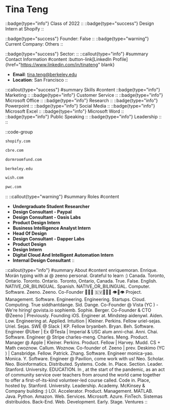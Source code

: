 # Tina Teng
::badge{type="info"}
Class of 2022
::
::badge{type="success"}
Design Intern at Shopify
::

::badge{type="success"}
Founder: False
::
::badge{type="warning"}
Current Company: Others
::

::badge{type="success"}
Sector: 
::
::callout{type="info"}
#summary
Contact Information
#content
:button-link[LinkedIn Profile]{href="https://www.linkedin.com/in/tinateng" blank}
- **Email**: tina.teng@berkeley.edu
- **Location**: San Francisco
::

::callout{type="success"}
#summary
Skills
#content
::badge{type="info"}
Marketing
::
::badge{type="info"}
Customer Service
::
::badge{type="info"}
Microsoft Office
::
::badge{type="info"}
Research
::
::badge{type="info"}
Powerpoint
::
::badge{type="info"}
Social Media
::
::badge{type="info"}
Microsoft Excel
::
::badge{type="info"}
Microsoft Word
::
::badge{type="info"}
Public Speaking
::
::badge{type="info"}
Leadership
::
::

::code-group
```bash [Shopify]
shopify.com
```
```bash [CBRE]
cbre.com
```
```bash [Dorm Room Fund]
dormroomfund.com
```
```bash [UC Berkeley]
berkeley.edu
```
```bash [Wish]
wish.com
```
```bash [PwC]
pwc.com
```
::
::callout{type="warning"}
#summary
Roles
#content
- **Undergraduate Student Researcher**
- **Design Consultant - Paypal**
- **Design Consultant - Oasis Labs**
- **Product Design Intern**
- **Business Intelligence Analyst Intern**
- **Head Of Design**
- **Design Consultant - Dapper Labs**
- **Product Design**
- **Design Intern**
- **Digital Cloud And Intelligent Automation Intern**
- **Internal Design Consultant**
::

::callout{type="info"}
#summary
About
#content
enriquemoran. Enrique. Morán typing with ai @ zeeno personal. Grateful to learn :) Canada. Toronto, Ontario. Toronto. Ontario. Toronto, Ontario, Canada. True. False. English. NATIVE_OR_BILINGUAL. Spanish. NATIVE_OR_BILINGUAL. Computer. Software. Zeeno. Zeeno. Co-Founder 🥺🥺🥺 🇸🇻🥞🥭🤠 👁👄👁 Project. Management. Software. Engineering. Engineering. Startups. Cloud. Computing. True siddhantdange. Sid. Dange. Co-Founder @ Vista (YC ) - We're hiring! govista.io sophiemb. Sophie. Berger. Co-Founder & CTO @Zeeno | Previously. Founding iOS. Engineer at. Mindstep aidenywl. Aiden. Low. Engineering at. Applied. Intuition | Kleiner. Perkins. Fellow uriel-sejas. Uriel. Sejas. SWE @ Slack | KP. Fellow bryanbeh. Bryan. Beh. Software. Engineer @Uber | Ex @Tesla | Imperial & USC alum anni-chai. Anni. Chai. Software. Engineer @ Stripe charles-meng. Charles. Meng. Product. Manager @ Apple | Kleiner. Perkins. Product. Fellow | Harvey. Mudd. CS + Math cwoznow. Callum. Woznow. Co-founder of. Zeeno | prev. Deskimo (YC ) | Cansbridge. Fellow. Patrick. Zhang. Software. Engineer monica-yao. Monica. Y. Software. Engineer @ Pavilion, come work with us! Neo. Scholar. Neo. Bioinformatics. Distributed. Systems. Code. In. Place. Section. Leader. Stanford. University. EDUCATION. In , at the start of the pandemic, as an act of community service over teachers from around the world came together to offer a first-of-its-kind volunteer-led course called. Code in. Place, hosted by. Stanford. University. Leadership. Academy. McKinsey & Company building :) LOI. Accelerator. Product. Management. MATLAB. Java. Python. Amazon. Web. Services. Microsoft. Azure. FinTech. Sistemas distribuidos. Back-End. Web. Development. Early. Stage. Ventures
::
